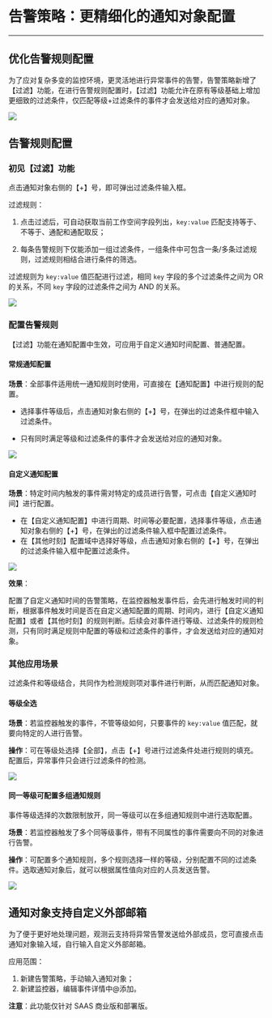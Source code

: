 # 告警策略：更精细化的通知对象配置
---


## 优化告警规则配置

为了应对复杂多变的监控环境，更灵活地进行异常事件的告警，告警策略新增了【过滤】功能，在进行告警规则配置时，【过滤】功能允许在原有等级基础上增加更细致的过滤条件，仅匹配等级+过滤条件的事件才会发送给对应的通知对象。

![](img/alert-strategy.png)

## 告警规则配置


### 初见【过滤】功能


点击通知对象右侧的【+】号，即可弹出过滤条件输入框。

过滤规则：

1. 点击过滤后，可自动获取当前工作空间字段列出，`key:value` 匹配支持等于、不等于、通配和通配取反；

2. 每条告警规则下仅能添加一组过滤条件，一组条件中可包含一条/多条过滤规则，过滤规则相结合进行条件的筛选。

过滤规则为 `key:value` 值匹配进行过滤，相同 `key` 字段的多个过滤条件之间为 OR 的关系，不同 `key` 字段的过滤条件之间为 AND 的关系。

![](img/alert-strategy-1.png)

### 配置告警规则

【过滤】功能在通知配置中生效，可应用于自定义通知时间配置、普通配置。

#### 常规通知配置
   
**场景**：全部事件适用统一通知规则时使用，可直接在【通知配置】中进行规则的配置。  

- 选择事件等级后，点击通知对象右侧的【+】号，在弹出的过滤条件框中输入过滤条件。  

- 只有同时满足等级和过滤条件的事件才会发送给对应的通知对象。

![](img/alert-strategy-2.png)

#### 自定义通知配置
   
**场景**：特定时间内触发的事件需对特定的成员进行告警，可点击【自定义通知时间】进行配置。  

- 在【自定义通知配置】中进行周期、时间等必要配置，选择事件等级，点击通知对象右侧的【+】号，在弹出的过滤条件输入框中配置过滤条件。    
- 在【其他时刻】配置域中选择好等级，点击通知对象右侧的【+】号，在弹出的过滤条件输入框中配置过滤条件。  

![](img/alert-strategy-3.png)

**效果**：

配置了自定义通知时间的告警策略，在监控器触发事件后，会先进行触发时间的判断，根据事件触发时间是否在自定义通知配置的周期、时间内，进行【自定义通知配置】或者【其他时刻】的规则判断。后续会对事件进行等级、过滤条件的规则检测，只有同时满足规则中配置的等级和过滤条件的事件，才会发送给对应的通知对象。

### 其他应用场景

过滤条件和等级结合，共同作为检测规则项对事件进行判断，从而匹配通知对象。

#### 等级全选

**场景**：若监控器触发的事件，不管等级如何，只要事件的 `key:value` 值匹配，就要向特定的人进行告警。

**操作**：可在等级处选择【全部】，点击【+】号进行过滤条件处进行规则的填充。配置后，异常事件只会进行过滤条件的检测。

![](img/alert-strategy-4.png)

#### 同一等级可配置多组通知规则

事件等级选择的次数限制放开，同一等级可以在多组通知规则中进行选取配置。

**场景**：若监控器触发了多个同等级事件，带有不同属性的事件需要向不同的对象进行告警。

**操作**：可配置多个通知规则，多个规则选择一样的等级，分别配置不同的过滤条件。选取通知对象后，就可以根据属性值向对应的人员发送告警。

![](img/alert-strategy-5.png)

## 通知对象支持自定义外部邮箱

为了便于更好地处理问题，观测云支持将异常告警发送给外部成员，您可直接点击通知对象输入域，自行输入自定义外部邮箱。

应用范围：

1. 新建告警策略，手动输入通知对象；
2. 新建监控器，编辑事件详情中@添加。

**注意**：此功能仅针对 SAAS 商业版和部署版。
